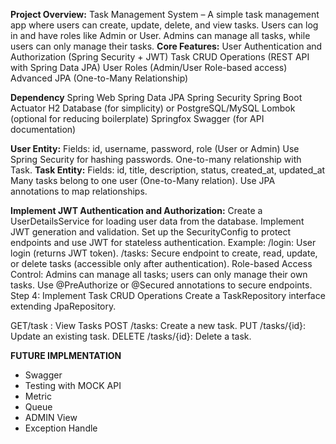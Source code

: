 **Project Overview:**
Task Management System – A simple task management app where users can create, update, delete, and view tasks. Users can log in and have roles like Admin or User. Admins can manage all tasks, while users can only manage their tasks.
**Core Features:**
User Authentication and Authorization (Spring Security + JWT)
Task CRUD Operations (REST API with Spring Data JPA)
User Roles (Admin/User Role-based access)
Advanced JPA (One-to-Many Relationship)


**Dependency**
Spring Web
Spring Data JPA
Spring Security
Spring Boot Actuator
H2 Database (for simplicity) or PostgreSQL/MySQL
Lombok (optional for reducing boilerplate)
Springfox Swagger (for API documentation)


**User Entity:**
Fields: id, username, password, role (User or Admin)
Use Spring Security for hashing passwords.
One-to-many relationship with Task.
**Task Entity:**
Fields: id, title, description, status, created_at, updated_at
Many tasks belong to one user (One-to-Many relation).
Use JPA annotations to map relationships.


**Implement JWT Authentication and Authorization:**
Create a UserDetailsService for loading user data from the database.
Implement JWT generation and validation.
Set up the SecurityConfig to protect endpoints and use JWT for stateless authentication.
Example:
/login: User login (returns JWT token).
/tasks: Secure endpoint to create, read, update, or delete tasks (accessible only after authentication).
Role-based Access Control:
Admins can manage all tasks; users can only manage their own tasks.
Use @PreAuthorize or @Secured annotations to secure endpoints.
Step 4: Implement Task CRUD Operations
Create a TaskRepository interface extending JpaRepository.

GET/task : View Tasks
POST /tasks: Create a new task.
PUT /tasks/{id}: Update an existing task.
DELETE /tasks/{id}: Delete a task.



**FUTURE IMPLMENTATION**
- Swagger
- Testing with MOCK API
- Metric
- Queue
- ADMIN View
- Exception Handle
